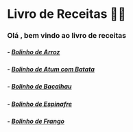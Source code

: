 # Livro de Receitas 👨‍🍳

### Olá , bem vindo ao livro de receitas 

 ##### - [Bolinho de Arroz](https://github.com/yago-lc/Repositorio-de-Projetos-Desafio-DIO/blob/master/LIVRO%20DE%20RECEITAS/RECEITAS/Bolinho%20de%20Arroz.md) 
 ##### - [Bolinho de Atum com Batata](https://github.com/yago-lc/Repositorio-de-Projetos-Desafio-DIO/blob/master/LIVRO%20DE%20RECEITAS/RECEITAS/Bolinho%20de%20Atum%20com%20Batata.md)
 ##### - [Bolinho de Bacalhau](https://github.com/yago-lc/Repositorio-de-Projetos-Desafio-DIO/blob/master/LIVRO%20DE%20RECEITAS/RECEITAS/Bolinho%20de%20Bacalhau.md)  
 ##### - [Bolinho de Espinafre](https://github.com/yago-lc/Repositorio-de-Projetos-Desafio-DIO/blob/master/LIVRO%20DE%20RECEITAS/RECEITAS/Bolinho%20de%20Espinafre.md)
 ##### - [Bolinho de Frango](https://github.com/yago-lc/Repositorio-de-Projetos-Desafio-DIO/blob/master/LIVRO%20DE%20RECEITAS/RECEITAS/Bolinho%20de%20Frango.md)
